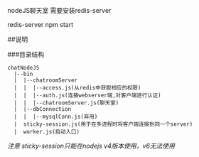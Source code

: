 nodeJS聊天室
需要安装redis-server

redis-server
npm start


##说明

###目录结构
```
chatNodeJS
  |--bin
  |  |--chatroomServer
  |  |  |--access.js(从redis中获取相应的权限)
  |  |  |--auth.js(连接webserver端,对客户端进行认证)
  |  |  |--chatroomServer.js(聊天室)
  |  |--dbConnection
  |  |  |--mysqlConn.js(弃用)
  |  sticky-session.js(用于在多进程时将客户端连接到同一个server)
  |  worker.js(启动入口)
```
*注意 sticky-session只能在nodejs v4版本使用，v6无法使用*
